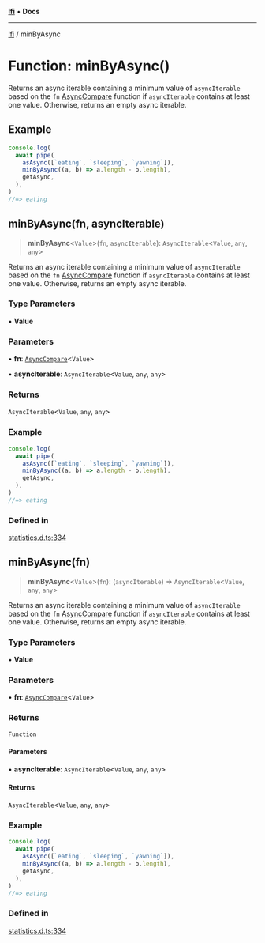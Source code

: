 [**lfi**](../readme.md) • **Docs**

***

[lfi](../globals.md) / minByAsync

# Function: minByAsync()

Returns an async iterable containing a minimum value of `asyncIterable` based
on the `fn` [AsyncCompare](../type-aliases/AsyncCompare.md) function if `asyncIterable` contains at
least one value. Otherwise, returns an empty async iterable.

## Example

```js
console.log(
  await pipe(
    asAsync([`eating`, `sleeping`, `yawning`]),
    minByAsync((a, b) => a.length - b.length),
    getAsync,
  ),
)
//=> eating
```

## minByAsync(fn, asyncIterable)

> **minByAsync**\<`Value`\>(`fn`, `asyncIterable`): `AsyncIterable`\<`Value`, `any`, `any`\>

Returns an async iterable containing a minimum value of `asyncIterable` based
on the `fn` [AsyncCompare](../type-aliases/AsyncCompare.md) function if `asyncIterable` contains at
least one value. Otherwise, returns an empty async iterable.

### Type Parameters

• **Value**

### Parameters

• **fn**: [`AsyncCompare`](../type-aliases/AsyncCompare.md)\<`Value`\>

• **asyncIterable**: `AsyncIterable`\<`Value`, `any`, `any`\>

### Returns

`AsyncIterable`\<`Value`, `any`, `any`\>

### Example

```js
console.log(
  await pipe(
    asAsync([`eating`, `sleeping`, `yawning`]),
    minByAsync((a, b) => a.length - b.length),
    getAsync,
  ),
)
//=> eating
```

### Defined in

[statistics.d.ts:334](https://github.com/TomerAberbach/lfi/blob/fd6e1ff9d7b7d249090f89ead6d0a30e26aba2e4/src/operations/statistics.d.ts#L334)

## minByAsync(fn)

> **minByAsync**\<`Value`\>(`fn`): (`asyncIterable`) => `AsyncIterable`\<`Value`, `any`, `any`\>

Returns an async iterable containing a minimum value of `asyncIterable` based
on the `fn` [AsyncCompare](../type-aliases/AsyncCompare.md) function if `asyncIterable` contains at
least one value. Otherwise, returns an empty async iterable.

### Type Parameters

• **Value**

### Parameters

• **fn**: [`AsyncCompare`](../type-aliases/AsyncCompare.md)\<`Value`\>

### Returns

`Function`

#### Parameters

• **asyncIterable**: `AsyncIterable`\<`Value`, `any`, `any`\>

#### Returns

`AsyncIterable`\<`Value`, `any`, `any`\>

### Example

```js
console.log(
  await pipe(
    asAsync([`eating`, `sleeping`, `yawning`]),
    minByAsync((a, b) => a.length - b.length),
    getAsync,
  ),
)
//=> eating
```

### Defined in

[statistics.d.ts:334](https://github.com/TomerAberbach/lfi/blob/fd6e1ff9d7b7d249090f89ead6d0a30e26aba2e4/src/operations/statistics.d.ts#L334)

